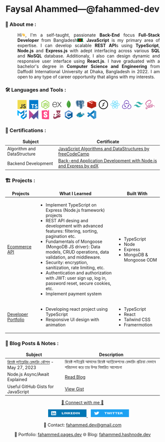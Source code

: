 <h1 align="center">
    Faysal Ahammed—@fahammed-dev
</h1>

### 🧔 About me :

<p align="justify" style="margin-left: 40px;">
    Hi<img src="assets/hello.gif" width="12px" height="12px" alt="hi">, I'm a self-taught, passionate <b>Back-End</b> focus <b>Full-Stack Developer</b> from Bangladesh<img src="assets/bangladesh.png" width="18"/>. <b>JavaScript</b> is my primary area of expertise. I can develop scalable <b>REST API</b>s using <b>TypeScript</b>, <b>Node.js</b> and <b>Express.js</b> with adept interfacing across various <b>SQL</b> and <b>NoSQL</b> database. Additionaly, I also can design dynamic and responsive user interface using <b>React.js</b>. I have graduated with a bachelor's degree in <b>Computer Science and Engineering</b> from Daffodil International University at Dhaka, Bangladesh in 2022. I am open to any type of career opportunity that aligns with my interests.
</p>

### 🛠️ Languages and Tools :

<p style="margin-left: 40px;">
    <img src="./assets/javascript-original.svg" title="JavaScript" alt="JavaScript" width="30" height="30"/>&nbsp;
    <img src="./assets/typescript-plain.svg" title="TypeScript" alt="TypeScript" width="30" height="30"/>&nbsp;
    <img src="./assets/nodejs-original.svg" title="NodeJS" alt="NodeJS" width="30" height="30"/>&nbsp;
    <img src="./assets/express-original.svg" title="Express" alt="Express" width="30" height="30"/>&nbsp;
    <img src="./assets/mongodb-original.svg" title="MongoDB" alt="MongoDB" width="30" height="30"/>&nbsp;
    <img src="./assets/postgresql-plain.svg" title="PostgreSQL" alt="PostgreSQL" width="30" height="30"/>&nbsp;
    <img src="./assets/redis-original.svg" title="Redis" alt="Redis" width="30" height="30"/>&nbsp;
    <img src="./assets/socket-io.svg" title="Socket.io" alt="Socket.io" width="30" height="30"/>&nbsp;
    <img src="./assets/react-original.svg" title="ReactJS" alt="ReactJS" width="30" height="30"/>&nbsp;
    <img src="./assets/redux-original.svg" title="Redux" alt="Redux" width="30" height="30"/>&nbsp;
    <img src="./assets/tailwindcss-plain.svg" title="Tailwind CSS" alt="Tailwind CSS" width="30" height="30"/>&nbsp;
    <img src="./assets/sass-1.svg" title="SASS" alt="SASS" width="30" height="30"/>&nbsp;
    <img src="./assets/material-ui-1.svg" title="MUI" alt="MUI" width="30" height="30"/>&nbsp;
    <img src="./assets/framer-motion.svg" title="Framer Motion" alt="Framer Motion" width="30" height="30"/>&nbsp;
    <img src="./assets/storybook-icon.svg" title="Storybook" alt="Storybook" width="30" height="30"/>&nbsp;
    <img src="./assets/jest.svg" title="Jest" alt="Jest" width="30" height="30"/>&nbsp;
    <img src="./assets/c-original.svg" title="C" alt="C" width="30" height="30"/>&nbsp;
    <img src="./assets/docker-original.svg" title="Docker" alt="Docker" width="30" height="30"/>&nbsp;
    <img src="./assets/vscode-original.svg" title="Visual Studio Code" alt="Visual Studio Code" width="30" height="30"/>&nbsp;
</p>

### 📑 Certifications :

<table>
  <thead align="center">
    <tr>
      <td><b>Subject</b></td>
      <td><b>Certificate</b></td>
    </tr>
  </thead>
  <tbody>
    <tr>
      <td>
          Algorithm and DataStructure
      </td>
      <td>
          <a href="https://www.freecodecamp.org/certification/faysalahammed/javascript-algorithms-and-data-structures" target="_blank">JavaScript Algorithms and DataStructures by freeCodeCamp</a>
      </td>
    </tr>
    <tr>
      <td>
          Backend Development
      </td>
      <td>
          <a href="https://courses.edx.org/certificates/9a8cd6b988654058becd10d37d687b7a" target="_blank">Back-end Application Development with Node.js and Express by edX</a>
      </td>
    </tr>
  </tbody>
</table>

### 🏗️ Projects :

<table>
  <thead align="center">
    <tr>
      <td><b>Projects</b></td>
      <td><b>What I Learned</b></td>
      <td><b>Built With</b></td>
    </tr>
  </thead>
  <tbody>
    <tr>
      <td>
          <a href="https://github.com/fahammed-dev/ts-node-ecommerce-server">Ecommerce API</a>
      </td>
      <td>
          <ul>
            <li>Implement TypeScript on Express (Node.js framework) projects</li>
            <li>REST API desing and development with advanced features: filtering, sorting, pagination etc.</li>
            <li>Fundamentals of Mongoose (MongoDB JS driver): Data models, CRUD operations, data validation, and middleware.</li>
            <li>Security: encryption, sanitization, rate limiting, etc.</li>
            <li>Authentication and authorization with JWT: user sign up, log in, password reset, secure cookies, etc.</li>
            <li>Implement payment system</li>
        </ul>
      </td>
        <td>
          <ul>
            <li>TypeScript</li>
            <li>Node</li>
            <li>Express</li>
            <li>MongoDB & Mongoose ODM</li>
        </ul>
      </td>
    </tr>
    <tr>
      <td>
          <a href="https://fahammed.pages.dev">Developer Portfolio</a>
      </td>
      <td>
          <ul>
            <li>Developing react project using TypeScript</li>
            <li>Responsive UI design with animation</li>
        </ul>
      </td>
        <td>
          <ul>
            <li>TypeScript</li>
            <li>React</li>
            <li>Tailwind CSS</li>
            <li>Framermotion</li>
        </ul>
      </td>
    </tr>
  </tbody>
</table>

### 📰 Blog Posts & Notes :

<table>
  <thead align="center">
    <tr>
      <td><b>Subject</b></td>
      <td><b>Description</b></td>
    </tr>
  </thead>
  <tbody>
    <tr>
      <td>
          <a href="https://fahammed.hashnode.dev/react">রিয়েক্ট লাইব্রেরির রেন্ডারিং কৌশল</a> - May 27, 2023
      </td>
      <td>
          রিয়েক্ট লাইব্রেরি আমাদের রিয়েক্ট অ্যাপ্লিকেশনের রেন্ডারিং প্রক্রিয়া যেভাবে পরিচালনা করে তার উপর বিস্তারিত আলোচনা
      </td>
    </tr>
    <tr>
      <td>Node.js Async/Await Explained</td>
      <td>
          <a href="https://myblog.com/nodejs-async-await" target="_blank">Read Blog</a>
      </td>
    </tr>
    <tr>
      <td>Useful GitHub Gists for JavaScript</td>
      <td>
          <a href="https://gist.github.com/username/gistid" target="_blank">View Gist</a>
      </td>
    </tr>
  </tbody>
</table>

<p align="center">
    <ins>🤝 Connect with me 🤝</ins>
</p>
<p align="center">
    <a href="https://www.linkedin.com/in/fahammed-dev">
        <img src="./assets/linkedIn.svg" width="125" height="25" alt="LinkedIn" style="flex: 1;margin-left: 40px;">
    </a>
    <a href="https://twitter.com/fahammed_dev">
        <img src="./assets/twitter.svg" width="125" height="25" alt="Twitter" style="flex: 1; margin-left: 10px;">
    </a>
</p>
<p align="center">
    📧 Contact: <a href="#">fahammed.dev@gmail.com</a>
</p>
<p align="center">
    💼 Portfolio: <a href="https://fahammed.pages.dev">fahammed.pages.dev</a>
    🌐 Blog: <a href="https://fahammed.hashnode.dev">fahammed.hashnode.dev</a>
</p>
